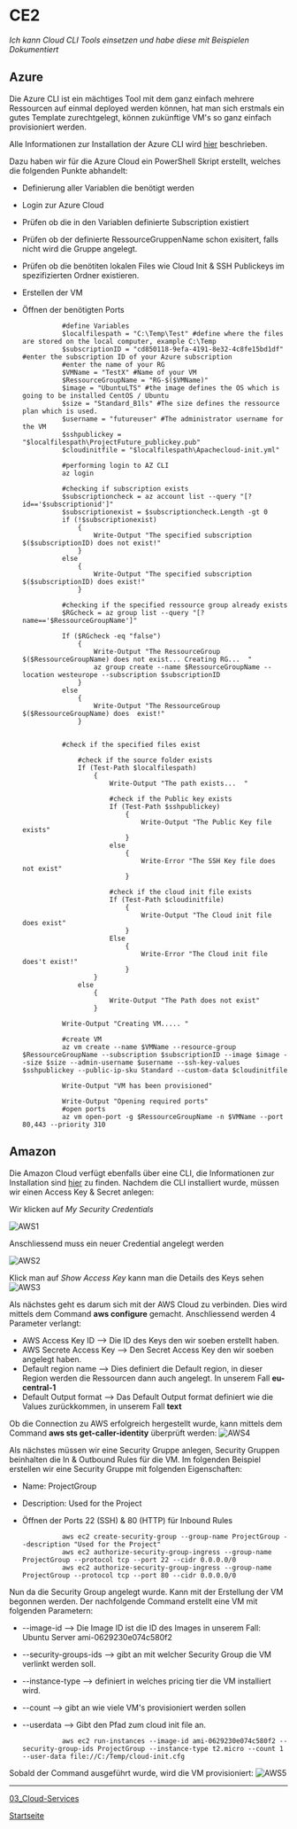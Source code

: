 # CE2
*Ich kann Cloud CLI Tools einsetzen und habe diese mit Beispielen Dokumentiert*

## Azure 

Die Azure CLI ist ein mächtiges Tool mit dem ganz einfach mehrere Ressourcen auf einmal deployed werden können, hat man sich erstmals ein gutes Template zurechtgelegt, können zukünftige VM's so ganz einfach provisioniert werden. 

Alle Informationen zur Installation der Azure CLI wird [hier](https://docs.microsoft.com/en-us/cli/azure/install-azure-cli-windows?tabs=azure-cli/) beschrieben. 

Dazu haben wir für die Azure Cloud ein PowerShell Skript erstellt, welches die folgenden Punkte abhandelt: 
- Definierung aller Variablen die benötigt werden
- Login zur Azure Cloud
- Prüfen ob die in den Variablen definierte Subscription existiert
- Prüfen ob der definierte RessourceGruppenName schon exisitert, falls nicht wird die Gruppe angelegt.
- Prüfen ob die benötiten lokalen Files wie Cloud Init & SSH Publickeys im spezifizierten Ordner existieren. 
- Erstellen der VM
- Öffnen der benötigten Ports


                #define Variables
                $localfilespath = "C:\Temp\Test" #define where the files are stored on the local computer, example C:\Temp
                $subscriptionID = "cd850118-9efa-4191-8e32-4c8fe15bd1df" #enter the subscription ID of your Azure subscription
                #enter the name of your RG
                $VMName = "TestX" #Name of your VM
                $RessourceGroupName = "RG-$($VMName)"
                $image = "UbuntuLTS" #the image defines the OS which is going to be installed CentOS / Ubuntu
                $size = "Standard_B1ls" #The size defines the ressource plan which is used. 
                $username = "futureuser" #The administrator username for the VM
                $sshpublickey = "$localfilespath\ProjectFuture_publickey.pub"
                $cloudinitfile = "$localfilespath\Apachecloud-init.yml"

                #performing login to AZ CLI
                az login

                #checking if subscription exists
                $subscriptioncheck = az account list --query "[?id=='$subscriptionid']"
                $subscriptionexist = $subscriptioncheck.Length -gt 0 
                if (!$subscriptionexist)
                    {
                        Write-Output "The specified subscription $($subscriptionID) does not exist!"
                    }
                else 
                    {
                        Write-Output "The specified subscription $($subscriptionID) does exist!"
                    }

                #checking if the specified ressource group already exists
                $RGcheck = az group list --query "[?name=='$RessourceGroupName']"

                If ($RGcheck -eq "false")
                    {
                        Write-Output "The RessourceGroup $($RessourceGroupName) does not exist... Creating RG...  "
                        az group create --name $RessourceGroupName --location westeurope --subscription $subscriptionID
                    }
                else
                    {
                        Write-Output "The RessourceGroup $($RessourceGroupName) does  exist!"
                    }


                #check if the specified files exist

                    #check if the source folder exists
                    If (Test-Path $localfilespath)
                        {
                            Write-Output "The path exists...  "

                            #check if the Public key exists
                            If (Test-Path $sshpublickey)
                                {
                                    Write-Output "The Public Key file exists"
                                }
                            else 
                                {
                                    Write-Error "The SSH Key file does not exist"
                                }
                            
                            #check if the cloud init file exists
                            If (Test-Path $cloudinitfile)
                                {
                                    Write-Output "The Cloud init file does exist"
                                }
                            Else
                                {
                                    Write-Error "The Cloud init file does't exist!"
                                }
                        }
                    else
                        {
                            Write-Output "The Path does not exist"
                        }

                Write-Output "Creating VM..... "

                #create VM
                az vm create --name $VMName --resource-group $RessourceGroupName --subscription $subscriptionID --image $image --size $size --admin-username $username --ssh-key-values $sshpublickey --public-ip-sku Standard --custom-data $cloudinitfile

                Write-Output "VM has been provisioned"

                Write-Output "Opening required ports"
                #open ports
                az vm open-port -g $RessourceGroupName -n $VMName --port 80,443 --priority 310








## Amazon 

Die Amazon Cloud verfügt ebenfalls über eine CLI, die Informationen zur Installation sind [hier](https://aws.amazon.com/cli/) zu finden. 
Nachdem die CLI installiert wurde, müssen wir einen Access Key & Secret anlegen: 

Wir klicken auf *My Security Credentials* 

![AWS1](../00_Allgemein/images/03_AWS/aws1.png)


Anschliessend muss ein neuer Credential angelegt werden

![AWS2](../00_Allgemein/images/03_AWS/aws2.png)

Klick man auf *Show Access Key* kann man die Details des Keys sehen
![AWS3](../00_Allgemein/images/03_AWS/aws3.png)


Als nächstes geht es darum sich mit der AWS Cloud zu verbinden. Dies wird mittels dem Command **aws configure** gemacht. 
Anschliessend werden 4 Parameter verlangt: 
- AWS Access Key ID --> Die ID des Keys den wir soeben erstellt haben.
- AWS Secrete Access Key --> Den Secret Access Key den wir soeben angelegt haben. 
- Default region name --> Dies definiert die Default region, in dieser Region werden die Ressourcen dann auch angelegt. In unserem Fall **eu-central-1**
- Default Output format --> Das Default Output format definiert  wie die Values zurückkommen, in unserem Fall **text**

Ob die Connection zu AWS erfolgreich hergestellt wurde, kann mittels dem Command **aws sts get-caller-identity** überprüft werden: 
![AWS4](../00_Allgemein/images/03_AWS/aws4.png)

Als nächstes müssen wir eine Security Gruppe anlegen, Security Gruppen beinhalten die In & Outbound Rules für die VM. 
Im folgenden Beispiel erstellen wir eine Security Gruppe mit folgenden Eigenschaften: 
- Name: ProjectGroup
- Description: Used for the Project
- Öffnen der Ports 22 (SSH) & 80 (HTTP) für Inbound Rules

                aws ec2 create-security-group --group-name ProjectGroup --description "Used for the Project" 
                aws ec2 authorize-security-group-ingress --group-name ProjectGroup --protocol tcp --port 22 --cidr 0.0.0.0/0 
                aws ec2 authorize-security-group-ingress --group-name ProjectGroup --protocol tcp --port 80 --cidr 0.0.0.0/0

Nun da die Security Group angelegt wurde. Kann mit der Erstellung der VM begonnen werden. 
Der nachfolgende Command erstellt eine VM mit folgenden Parametern: 
- --image-id --> Die Image ID ist die ID des Images in unserem Fall: Ubuntu Server ami-0629230e074c580f2
- --security-groups-ids --> gibt an mit welcher Security Group die VM verlinkt werden soll. 
- --instance-type --> definiert in welches pricing tier die VM installiert wird. 
- --count --> gibt an wie viele VM's provisioniert werden sollen
- --userdata --> Gibt den Pfad zum cloud init file an. 


                aws ec2 run-instances --image-id ami-0629230e074c580f2 --security-group-ids ProjectGroup --instance-type t2.micro --count 1 --user-data file://C:/Temp/cloud-init.cfg


Sobald der Command ausgeführt wurde, wird die VM provisioniert: 
![AWS5](../00_Allgemein/images/03_AWS/aws5.png)

___

[03_Cloud-Services](../03_Cloud-Services)

[Startseite](https://github.com/ask-yo-girl-about-me/Project-Future)